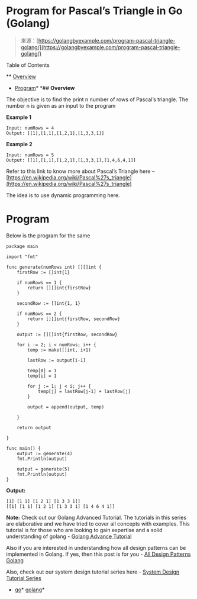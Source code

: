 <!--yml
category: 未分类
date: 2024-10-13 06:51:07
-->

# Program for Pascal’s Triangle in Go (Golang)

> 来源：[https://golangbyexample.com/program-pascal-triangle-golang/](https://golangbyexample.com/program-pascal-triangle-golang/)

Table of Contents

 **   [Overview](#Overview "Overview")

*   [Program](#Program "Program")*  *## **Overview**

The objective is to find the print n number of rows of Pascal’s triangle. The number n is given as an input to the program

**Example 1**

```
Input: numRows = 4
Output: [[1],[1,1],[1,2,1],[1,3,3,1]]
```

**Example 2**

```
Input: numRows = 5
Output: [[1],[1,1],[1,2,1],[1,3,3,1],[1,4,6,4,1]]
```

Refer to this link to know more about Pascal’s Triangle here – [https://en.wikipedia.org/wiki/Pascal%27s_triangle](https://en.wikipedia.org/wiki/Pascal%27s_triangle)

The idea is to use dynamic programming here.

# **Program**

Below is the program for the same

```
package main

import "fmt"

func generate(numRows int) [][]int {
	firstRow := []int{1}

	if numRows == 1 {
		return [][]int{firstRow}
	}

	secondRow := []int{1, 1}

	if numRows == 2 {
		return [][]int{firstRow, secondRow}
	}

	output := [][]int{firstRow, secondRow}

	for i := 2; i < numRows; i++ {
		temp := make([]int, i+1)

		lastRow := output[i-1]

		temp[0] = 1
		temp[i] = 1

		for j := 1; j < i; j++ {
			temp[j] = lastRow[j-1] + lastRow[j]
		}

		output = append(output, temp)

	}

	return output

}

func main() {
	output := generate(4)
	fmt.Println(output)

	output = generate(5)
	fmt.Println(output)
}
```

**Output:**

```
[1] [1 1] [1 2 1] [1 3 3 1]]
[[1] [1 1] [1 2 1] [1 3 3 1] [1 4 6 4 1]]
```

**Note:** Check out our Golang Advanced Tutorial. The tutorials in this series are elaborative and we have tried to cover all concepts with examples. This tutorial is for those who are looking to gain expertise and a solid understanding of golang - [Golang Advance Tutorial](https://golangbyexample.com/golang-comprehensive-tutorial/)

Also if you are interested in understanding how all design patterns can be implemented in Golang. If yes, then this post is for you - [All Design Patterns Golang](https://golangbyexample.com/all-design-patterns-golang/)

Also, check out our system design tutorial series here - [System Design Tutorial Series](https://techbyexample.com/system-design-questions/)

*   [go](https://golangbyexample.com/tag/go/)*   [golang](https://golangbyexample.com/tag/golang/)*